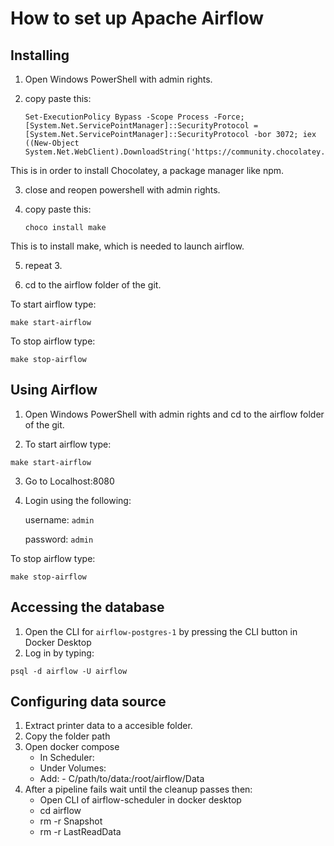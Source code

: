 # How to set up Apache Airflow

## Installing
1. Open Windows PowerShell with admin rights.

2. copy paste this:

	```
	Set-ExecutionPolicy Bypass -Scope Process -Force; [System.Net.ServicePointManager]::SecurityProtocol = [System.Net.ServicePointManager]::SecurityProtocol -bor 3072; iex ((New-Object System.Net.WebClient).DownloadString('https://community.chocolatey.org/install.ps1'))
	```

This is in order to install Chocolatey, a package manager like npm.

3. close and reopen powershell with admin rights.

4. copy paste this:

    ```
	choco install make
    ```
This is to install make, which is needed to launch airflow.

5. repeat 3.

6. cd to the airflow folder of the git.

To start airflow type:
```
make start-airflow
```
To stop airflow type:
```
make stop-airflow
```	
## Using Airflow

1. Open Windows PowerShell with admin rights and cd to the airflow folder of the git.

2. To start airflow type:
```
make start-airflow
```	
3. Go to Localhost:8080

4. Login using the following:

    username: ```admin```
    
    password: ```admin```
    
To stop airflow type:
```
make stop-airflow
```	
## Accessing the database
1. Open the CLI for ```airflow-postgres-1``` by pressing the CLI button in Docker Desktop
2. Log in by typing:
```
psql -d airflow -U airflow
```
## Configuring data source
1. Extract printer data to a accesible folder.
2. Copy the folder path
3. Open docker compose
    - In Scheduler:
    - Under Volumes:
    - Add: - C/path/to/data:/root/airflow/Data
4. After a pipeline fails wait until the cleanup passes then:
    - Open CLI of airflow-scheduler in docker desktop
    - cd airflow
    - rm -r Snapshot
    - rm -r LastReadData

